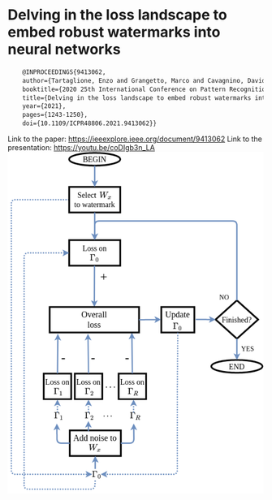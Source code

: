 # Delving in the loss landscape to embed robust watermarks into neural networks
```latex
    @INPROCEEDINGS{9413062,
    author={Tartaglione, Enzo and Grangetto, Marco and Cavagnino, Davide and Botta, Marco},
    booktitle={2020 25th International Conference on Pattern Recognition (ICPR)}, 
    title={Delving in the loss landscape to embed robust watermarks into neural networks}, 
    year={2021},
    pages={1243-1250},
    doi={10.1109/ICPR48806.2021.9413062}}
```
Link to the paper: https://ieeexplore.ieee.org/document/9413062 
Link to the presentation: https://youtu.be/coDIgb3n_LA 
![Optional Text](DF.png)
